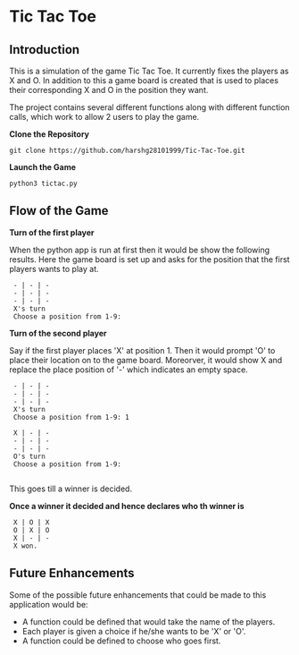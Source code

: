 # Tic Tac Toe

## Introduction

This is a simulation of the game Tic Tac Toe. It currently fixes the players as X and O. In addition to this a game board is created that is used to places their corresponding X and O in the position they want. 

The project contains several different functions along with different function calls, which work to allow 2 users to play the game. 

**Clone the Repository**

```
git clone https://github.com/harshg28101999/Tic-Tac-Toe.git
```
**Launch the Game**

```
python3 tictac.py
```

## Flow of the Game

**Turn of the first player**

When the python app is run at first then it would be show the following results.
Here the game board is set up and asks for the position that the first players wants to play at.
```
 - | - | -
 - | - | -
 - | - | -
 X's turn
 Choose a position from 1-9: 

```

**Turn of the second player**

Say if the first player places 'X' at position 1. Then it would prompt 'O' to place their location on to the game board.
Moreorver, it would show X and replace the place position of '-' which indicates an empty space. 
```
 - | - | -
 - | - | -
 - | - | -
 X's turn
 Choose a position from 1-9: 1
 
 X | - | -
 - | - | -
 - | - | -
 O's turn
 Choose a position from 1-9: 
 
```
This goes till a winner is decided.

**Once a winner it decided and hence declares who th winner is**
```
 X | O | X
 O | X | O
 X | - | -
 X won.

```

## Future Enhancements

Some of the possible future enhancements that could be made to this application would be:
* A function could be defined that would take the name of the players.
* Each player is given a choice if he/she wants to be 'X' or 'O'.
* A function could be defined to choose who goes first.






